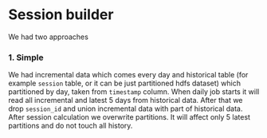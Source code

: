 # Session builder

We had two approaches 
### 1. Simple
We had incremental data which comes every day and historical table (for example `session` table, 
or it can be just partitioned hdfs dataset) which partitioned by day, taken from `timestamp` column.
When daily job starts it will read all incremental and latest 5 days from historical data.
After that we drop `session_id` and union incremental data with part of historical data. After
 session calculation we overwrite partitions. It will affect only 5 latest partitions and do 
not touch all history.
